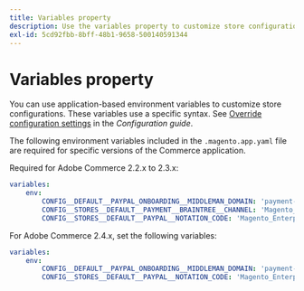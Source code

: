 ```yaml
---
title: Variables property
description: Use the variables property to customize store configuration options for the Commerce application.
exl-id: 5cd92fbb-8bff-48b1-9658-500140591344
---
```

# Variables property

You can use application-based environment variables to customize store configurations. These variables use a specific syntax. See [Override configuration settings](https://experienceleague.adobe.com/docs/commerce-operations/configuration-guide/paths/override-config-settings.html) in the _Configuration guide_.

The following environment variables included in the `.magento.app.yaml` file are required for specific versions of the Commerce application.

Required for Adobe Commerce 2.2.x to 2.3.x:

```yaml
variables:
    env:
        CONFIG__DEFAULT__PAYPAL_ONBOARDING__MIDDLEMAN_DOMAIN: 'payment-broker.magento.com'
        CONFIG__STORES__DEFAULT__PAYMENT__BRAINTREE__CHANNEL: 'Magento_Enterprise_Cloud_BT'
        CONFIG__STORES__DEFAULT__PAYPAL__NOTATION_CODE: 'Magento_Enterprise_Cloud'
```

For Adobe Commerce 2.4.x, set the following variables:

```yaml
variables:
    env:
        CONFIG__DEFAULT__PAYPAL_ONBOARDING__MIDDLEMAN_DOMAIN: 'payment-broker.magento.com'
        CONFIG__STORES__DEFAULT__PAYPAL__NOTATION_CODE: 'Magento_Enterprise_Cloud'
```
